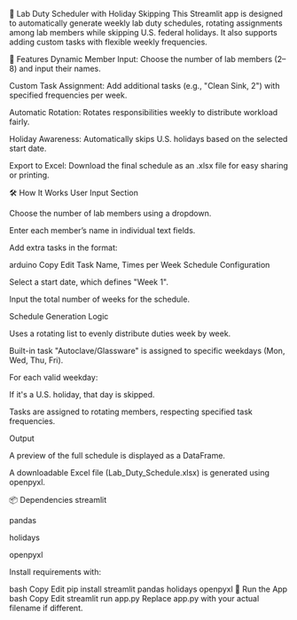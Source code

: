 🔬 Lab Duty Scheduler with Holiday Skipping
This Streamlit app is designed to automatically generate weekly lab duty schedules, rotating assignments among lab members while skipping U.S. federal holidays. It also supports adding custom tasks with flexible weekly frequencies.

🧩 Features
Dynamic Member Input: Choose the number of lab members (2–8) and input their names.

Custom Task Assignment: Add additional tasks (e.g., "Clean Sink, 2") with specified frequencies per week.

Automatic Rotation: Rotates responsibilities weekly to distribute workload fairly.

Holiday Awareness: Automatically skips U.S. holidays based on the selected start date.

Export to Excel: Download the final schedule as an .xlsx file for easy sharing or printing.

🛠️ How It Works
User Input Section

Choose the number of lab members using a dropdown.

Enter each member’s name in individual text fields.

Add extra tasks in the format:

arduino
Copy
Edit
Task Name, Times per Week
Schedule Configuration

Select a start date, which defines "Week 1".

Input the total number of weeks for the schedule.

Schedule Generation Logic

Uses a rotating list to evenly distribute duties week by week.

Built-in task "Autoclave/Glassware" is assigned to specific weekdays (Mon, Wed, Thu, Fri).

For each valid weekday:

If it's a U.S. holiday, that day is skipped.

Tasks are assigned to rotating members, respecting specified task frequencies.

Output

A preview of the full schedule is displayed as a DataFrame.

A downloadable Excel file (Lab_Duty_Schedule.xlsx) is generated using openpyxl.

📦 Dependencies
streamlit

pandas

holidays

openpyxl

Install requirements with:

bash
Copy
Edit
pip install streamlit pandas holidays openpyxl
🚀 Run the App
bash
Copy
Edit
streamlit run app.py
Replace app.py with your actual filename if different.

